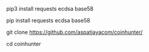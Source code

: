 pip3 install requests ecdsa base58

pip install requests ecdsa base58

git clone https://github.com/aspatjayacom/coinhunter/

cd coinhunter
